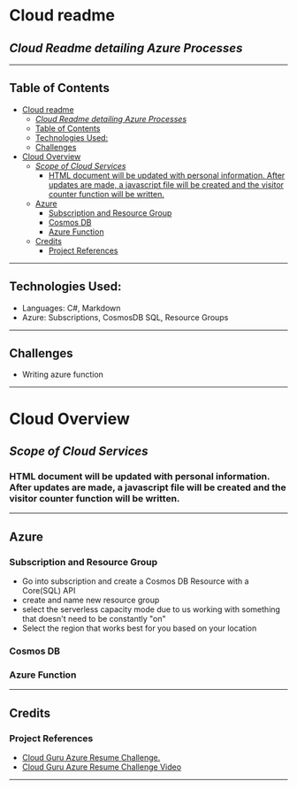 # Cloud readme
## *Cloud Readme detailing Azure Processes*

<hr>

## Table of Contents 
- [Cloud readme](#cloud-readme)
  - [*Cloud Readme detailing Azure Processes*](#cloud-readme-detailing-azure-processes)
  - [Table of Contents](#table-of-contents)
  - [Technologies Used:](#technologies-used)
  - [Challenges](#challenges)
- [Cloud Overview](#cloud-overview)
  - [*Scope of Cloud Services*](#scope-of-cloud-services)
    - [HTML document will be updated with personal information. After updates are made, a javascript file will be created and the visitor counter function will be written.](#html-document-will-be-updated-with-personal-information-after-updates-are-made-a-javascript-file-will-be-created-and-the-visitor-counter-function-will-be-written)
  - [Azure](#azure)
    - [Subscription and Resource Group](#subscription-and-resource-group)
    - [Cosmos DB](#cosmos-db)
    - [Azure Function](#azure-function)
  - [Credits](#credits)
    - [Project References](#project-references)
<hr>

## Technologies Used:
- Languages: C#, Markdown
- Azure: Subscriptions, CosmosDB SQL, Resource Groups

<hr>

## Challenges
- Writing azure function 
<hr>

# Cloud Overview
## *Scope of Cloud Services*
### HTML document will be updated with personal information. After updates are made, a javascript file will be created and the visitor counter function will be written.  

<hr>

## Azure

### Subscription and Resource Group

- Go into subscription and create a Cosmos DB Resource with a Core(SQL) API
- create and name new resource group
- select the serverless capacity mode due to us working with something that doesn't need to be constantly "on"
- Select the region that works best for you based on your location
### Cosmos DB
### Azure Function

<hr>

## Credits

### Project References

- <a href="https://github.com/madebygps/cgc-azure-resume">Cloud Guru Azure Resume Challenge.</a>
- <a href="https://www.youtube.com/watch?v=ieYrBWmkfno&t=281s">Cloud Guru Azure Resume Challenge Video</a>

<hr>